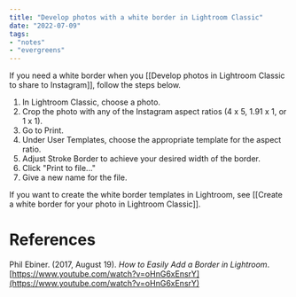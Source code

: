 ```yaml
---
title: "Develop photos with a white border in Lightroom Classic"
date: "2022-07-09"
tags:
- "notes"
- "evergreens"
---
```


If you need a white border when you [[Develop photos in Lightroom Classic to share to Instagram]], follow the steps below.

1. In Lightroom Classic, choose a photo.
2. Crop the photo with any of the Instagram aspect ratios (4 x 5, 1.91 x 1, or 1 x 1).
3. Go to Print.
4. Under User Templates, choose the appropriate template for the aspect ratio.
5. Adjust Stroke Border to achieve your desired width of the border.
6. Click "Print to file..."
7. Give a new name for the file.

If you want to create the white border templates in Lightroom, see [[Create a white border for your photo in Lightroom Classic]].

# References

Phil Ebiner. (2017, August 19). _How to Easily Add a Border in Lightroom_. [https://www.youtube.com/watch?v=oHnG6xEnsrY](https://www.youtube.com/watch?v=oHnG6xEnsrY)